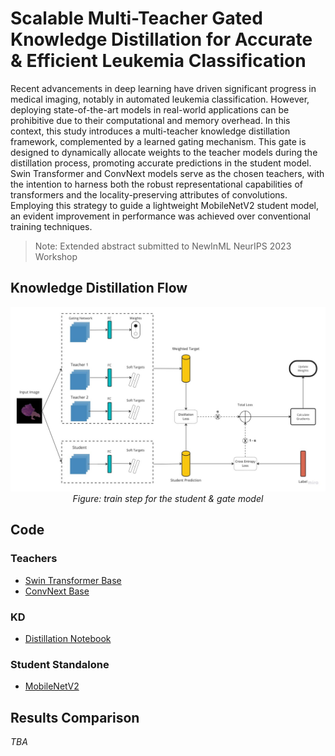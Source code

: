 # Scalable Multi-Teacher Gated Knowledge Distillation for Accurate & Efficient Leukemia Classification

Recent advancements in deep learning have driven significant progress in medical imaging, notably in automated leukemia classification. However, deploying state-of-the-art models in real-world applications can be prohibitive due to their computational and memory overhead. In this context, this study introduces a multi-teacher knowledge distillation framework, complemented by a learned gating mechanism. This gate is designed to dynamically allocate weights to the teacher models during the distillation process, promoting accurate predictions in the student model. Swin Transformer and ConvNext models serve as the chosen teachers, with the intention to harness both the robust representational capabilities of transformers and the locality-preserving attributes of convolutions. Employing this strategy to guide a lightweight MobileNetV2 student model, an evident improvement in performance was achieved over conventional training techniques.

> Note: Extended abstract submitted to NewInML NeurIPS 2023 Workshop

## Knowledge Distillation Flow

<p align="center">
  <img src="./train-step.jpg">
  <br> 
  <!-- <i>Source: <a href="https://arxiv.org/pdf/1812.03282.pdf">Spatial-Temporal Reidentification(ST-ReID)</a></i> -->
  <i> Figure: train step for the student & gate model </i>
  
</p>

## Code

### Teachers

- [Swin Transformer Base](./notebooks/teachers-swin.ipynb)
- [ConvNext Base](./notebooks/teacher-convnext.ipynb)

### KD

- [Distillation Notebook](./notebooks/knowledge-distillation.ipynb)

### Student Standalone

- [MobileNetV2](./notebooks/student-standalone.ipynb)

## Results Comparison

_TBA_
